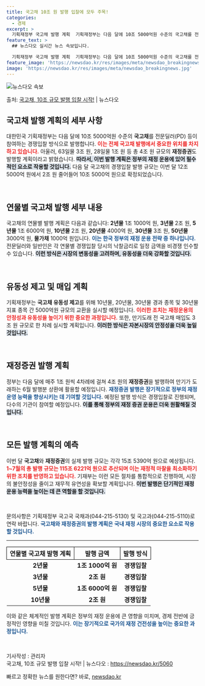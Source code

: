 ```yaml
---
title: 국고채 10조 원 발행 입찰에 모두 주목!
categories:
  - 경제
excerpt: >
  기획재정부 국고채 발행 계획  기획재정부는 다음 달에 10조 5000억원 수준의 국고채를 전문딜러(PD) 등…
feature_text: >
  ## 뉴스다오 실시간 뉴스 속보입니다.

  기획재정부 국고채 발행 계획  기획재정부는 다음 달에 10조 5000억원 수준의 국고채를 전문딜러(PD) 등…
feature_image: 'https://newsdao.kr/res/images/meta/newsdao_breakingnews.jpg'
image: 'https://newsdao.kr/res/images/meta/newsdao_breakingnews.jpg'
---
```


![뉴스다오 속보](https://newsdao.kr/res/images/meta/newsdao_breakingnews.jpg)

<p>출처: <a href="https://newsdao.kr/5060" rel="dofollow">국고채, 10조 규모 발행 입찰 시작!</a> | 뉴스다오</p>

<h2 data-ke-size="size26">국고채 발행 계획의 세부 사항</h2>

<p data-ke-size="size16">대한민국 기획재정부는 다음 달에 10조 5000억원 수준의 <b>국고채</b>를 전문딜러(PD) 등이 참여하는 경쟁입찰 방식으로 발행합니다. <b><span style="color: #ee2323;">이는 전체 국고채 발행에서 중요한 위치를 차지하고 있습니다.</span></b> 아울러, 63일물 3조 원, 28일물 1조 원 등 총 4조 원 규모의 <b>재정증권</b>도 발행할 계획이라고 밝혔습니다. <b><span style="background-color: #21538527;">따라서, 이번 발행 계획은 정부의 재정 운용에 있어 필수적인 요소로 작용할 것입니다.</span></b> 다음 달 국고채의 경쟁입찰 발행 규모는 이번 달 12조 5000억 원에서 2조 원 줄어들어 10조 5000억 원으로 확정되었습니다. </p>

<p data-ke-size="size16">&nbsp;</p>

<h2 data-ke-size="size26">연물별 국고채 발행 세부 내용</h2>

<p data-ke-size="size16">국고채의 연물별 발행 계획은 다음과 같습니다: <b>2년물</b> 1조 1000억 원, <b>3년물</b> 2조 원, <b>5년물</b> 1조 6000억 원, <b>10년물</b> 2조 원, <b>20년물</b> 4000억 원, <b>30년물</b> 3조 원, <b>50년물</b> 3000억 원, <b>물가채</b> 1000억 원입니다. <b><span style="color: #1a5490;">이는 한국 정부의 재정 운용 전략 중 하나입니다.</span></b> 전문딜러와 일반인은 각 연물별 경쟁입찰 당시의 낙찰금리로 일정 금액을 비경쟁 인수할 수 있습니다. <b><span style="background-color: #21538527;">이런 방식은 시장의 변동성을 고려하며, 유동성을 더욱 강화할 것입니다.</span></b></p>

<p data-ke-size="size16">&nbsp;</p>

<h2 data-ke-size="size26">유동성 제고 및 매입 계획</h2>

<p data-ke-size="size16">기획재정부는 <b>국고채 유동성 제고</b>를 위해 10년물, 20년물, 30년물 경과 종목 및 30년물 지표 종목 간 5000억원 규모의 교환을 실시할 예정입니다. <b><span style="color: #ee2323;">이러한 조치는 재정운용의 안정성과 유동성을 높이기 위한 중요한 과정입니다.</span></b> 또한, 만기도래 전 국고채 매입도 3조 원 규모로 한 차례 실시할 계획입니다. <b><span style="background-color: #21538527;">이러한 방식은 자본시장의 안정성을 더욱 높일 것입니다.</span></b></p>

<p data-ke-size="size16">&nbsp;</p>

<h2 data-ke-size="size26">재정증권 발행 계획</h2>

<p data-ke-size="size16">정부는 다음 달에 매주 1조 원씩 4차례에 걸쳐 4조 원의 <b>재정증권</b>을 발행하여 만기가 도래하는 6월 발행분 상환에 활용할 예정입니다. <b><span style="color: #1a5490;">재정증권 발행은 장기적으로 정부의 재정 운영 능력을 향상시키는 데 기여할 것입니다.</span></b> 예정된 발행 방식은 경쟁입찰로 진행되며, 다수의 기관이 참여할 예정입니다. <b><span style="background-color: #21538527;">이를 통해 정부의 재정 증권 운용은 더욱 원활해질 것입니다.</span></b></p>

<p data-ke-size="size16">&nbsp;</p>

<h2 data-ke-size="size26">모든 발행 계획의 예측</h2>

<p data-ke-size="size16">이번 달 <b>국고채</b>와 <b>재정증권</b>의 실제 발행 규모는 각각 15조 5390억 원으로 예상됩니다. <b><span style="color: #ee2323;">1~7월의 총 발행 규모는 115조 6221억 원으로 추산되며 이는 재정적 마찰을 최소화하기 위한 조치를 반영하고 있습니다.</span></b> 기재부는 이런 모든 절차를 통합적으로 진행하여, 시장의 불안정성을 줄이고 재무적 유연성을 확보할 계획입니다. <b><span style="background-color: #21538527;">이번 발행은 단기적인 재정운용 능력을 높이는 데 큰 역할을 할 것입니다.</span></b></p>

<p data-ke-size="size16">&nbsp;</p>

<p data-ke-size="size16">문의사항은 기획재정부 국고국 국채과(044-215-5130) 및 국고과(044-215-5110)로 연락 바랍니다. <b><span style="color: #1a5490;">국고채와 재정증권의 발행 계획은 국내 재정 시장의 중요한 요소로 작용할 것입니다.</span></b></p>

<hr />

<table style="width: 100%; border-collapse: collapse;">
    <thead>
        <tr>
            <th style="border: 1px solid black;">연물별 국고채 발행 계획</th>
            <th style="border: 1px solid black;">발행 금액</th>
            <th style="border: 1px solid black;">발행 방식</th>
        </tr>
    </thead>
    <tbody>
        <tr>
            <td style="text-align: center; height: 17px;"><b>2년물</b></td>
            <td style="text-align: center; height: 17px;"><b>1조 1000억 원</b></td>
            <td style="text-align: center; height: 17px;"><b>경쟁입찰</b></td>
        </tr>
        <tr>
            <td style="text-align: center; height: 17px;"><b>3년물</b></td>
            <td style="text-align: center; height: 17px;"><b>2조 원</b></td>
            <td style="text-align: center; height: 17px;"><b>경쟁입찰</b></td>
        </tr>
        <tr>
            <td style="text-align: center; height: 17px;"><b>5년물</b></td>
            <td style="text-align: center; height: 17px;"><b>1조 6000억 원</b></td>
            <td style="text-align: center; height: 17px;"><b>경쟁입찰</b></td>
        </tr>
        <tr>
            <td style="text-align: center; height: 17px;"><b>10년물</b></td>
            <td style="text-align: center; height: 17px;"><b>2조 원</b></td>
            <td style="text-align: center; height: 17px;"><b>경쟁입찰</b></td>
        </tr>
    </tbody>
</table>

<p data-ke-size="size16">이와 같은 체계적인 발행 계획은 정부의 재정 운용에 큰 영향을 미치며, 경제 전반에 긍정적인 영향을 미칠 것입니다. <b><span style="color: #1a5490;">이는 장기적으로 국가의 재정 건전성을 높이는 중요한 과정입니다.</span></b></p>

<p data-ke-size="size16">&nbsp;</p>

<p data-ke-size="size16">기사작성 : 관리자<br />
국고채, 10조 규모 발행 입찰 시작! | 뉴스다오 : <a href="https://newsdao.kr/5060">https://newsdao.kr/5060</a></p> 

빠르고 정확한 뉴스를 원한다면? 바로, <a href="https://newsdao.kr" rel="dofollow">newsdao.kr</a>


